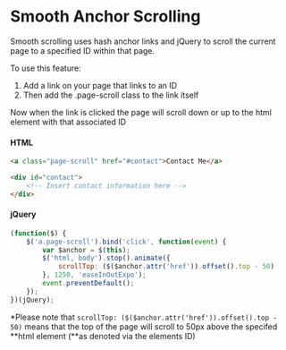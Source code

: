 # Smooth Anchor Scrolling

Smooth scrolling uses hash anchor links and jQuery to scroll the current page to a specified ID within that page.

To use this feature: 

1. Add a link on your page that links to an ID
2. Then add the .page-scroll class to the link itself

Now when the link is clicked the page will scroll down or up to the html element with that associated ID

#### HTML
```html
<a class="page-scroll" href="#contact">Contact Me</a>

<div id="contact">
    <!-- Insert contact information here -->
</div>
```

#### jQuery
```javascript
(function($) {
    $('a.page-scroll').bind('click', function(event) {
        var $anchor = $(this);
        $('html, body').stop().animate({
            scrollTop: ($($anchor.attr('href')).offset().top - 50)
        }, 1250, 'easeInOutExpo');
        event.preventDefault();
    });
})(jQuery);
```

\*Please note that ```scrollTop: ($($anchor.attr('href')).offset().top - 50)``` means that the top of the page will scroll to 50px above the specifed \*\*html element (\*\*as denoted via the elements ID)
